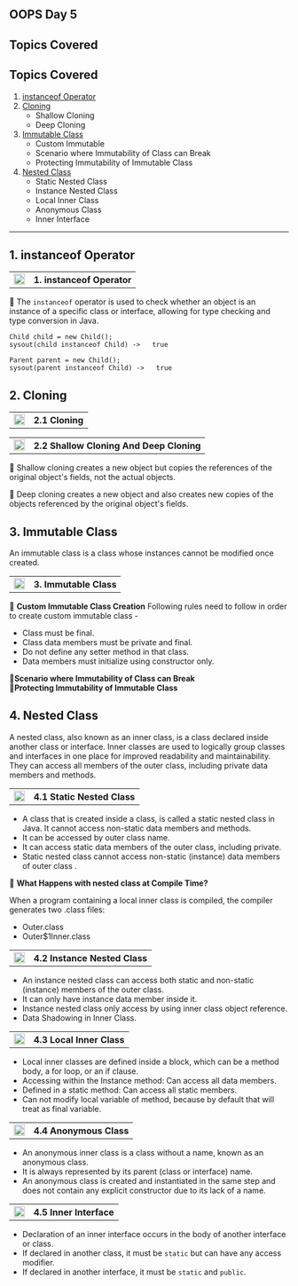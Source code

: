 
## OOPS Day 5

**Topics Covered**
--------------
**Topics Covered**
--------------
1. [instanceof Operator](#1-instanceof-operator)
2. [Cloning](#2-cloning)
    - Shallow Cloning
    - Deep Cloning
3. [Immutable Class](#3-immutable-class)
    - Custom Immutable
    - Scenario where Immutability of Class can Break
    - Protecting Immutability of Immutable Class
4. [Nested Class](#4-nested-class)
    - Static Nested Class
    - Instance Nested Class
    - Local Inner Class
    - Anonymous Class
    - Inner Interface
--------------

## 1. instanceof Operator

<table>
    <tr>
        <td><a href="https://youtu.be/link-to-instanceof-video">
             <img src="https://github.com/user-attachments/assets/393a6073-ba6a-48dd-972b-9e9b8d908e45" alt="yt" width="20" height="20">
        </a></td>
        <th align="left">1. instanceof Operator</th>
    </tr>
</table>

🔵 The `instanceof` operator is used to check whether an object is an instance of a specific class or interface, allowing for type checking and type conversion in Java.    

`Child child = new Child();`     
`sysout(child instanceof Child) ->   true`     
   
`Parent parent = new Child();`    
`sysout(parent instanceof Child) ->   true`   

## 2. Cloning

<table>
    <tr>
        <td><a href="https://youtu.be/link-to-shallow-cloning-video">
             <img src="https://github.com/user-attachments/assets/393a6073-ba6a-48dd-972b-9e9b8d908e45" alt="yt" width="20" height="20">
        </a></td>
        <th align="left">2.1 Cloning</th>
    </tr>
</table>


<table>
    <tr>
        <td><a href="https://youtu.be/link-to-deep-cloning-video">
             <img src="https://github.com/user-attachments/assets/393a6073-ba6a-48dd-972b-9e9b8d908e45" alt="yt" width="20" height="20">
        </a></td>
        <th align="left">2.2 Shallow Cloning And Deep Cloning</th>
    </tr>
</table>

🔵 Shallow cloning creates a new object but copies the references of the original object's fields, not the actual objects.

🔵 Deep cloning creates a new object and also creates new copies of the objects referenced by the original object's fields.

## 3. Immutable Class
An immutable class is a class whose instances cannot be modified once created.
<table>
    <tr>
        <td><a href="https://youtu.be/link-to-custom-immutable-video">
            <img src="https://github.com/user-attachments/assets/393a6073-ba6a-48dd-972b-9e9b8d908e45" alt="yt" width="20" height="20">
        </a></td>
        <th align="left">3. Immutable Class</th>
    </tr>
</table>

🔵 **Custom Immutable Class Creation**
Following rules need to follow in order to create custom immutable class -              
 * Class must be final.     
 * Class data members must be private and final.    
 * Do not define any setter method in that class.   
 * Data members must initialize using constructor only.    

🔵**Scenario where Immutability of Class can Break**   
🔵**Protecting Immutability of Immutable Class**   


## 4. Nested Class
A nested class, also known as an inner class, is a class declared inside another class or interface. Inner classes are used to logically group classes and interfaces in one place for improved readability and maintainability. They can access all members of the outer class, including private data members and methods.

<table>
    <tr>
        <td><a href="https://youtu.be/link-to-static-nested-class-video">
            <img src="https://github.com/user-attachments/assets/393a6073-ba6a-48dd-972b-9e9b8d908e45" alt="yt" width="20" height="20">
        </a></td>
        <th align="left">4.1 Static Nested Class</th>
    </tr>
</table>

- A class that is created inside a class, is called a static nested class in Java. It cannot access non-static data members and methods. 
- It can be accessed by outer class name.
- It can access static data members of the outer class, including private.
- Static nested class cannot access non-static (instance) data members of outer class .

🔵 **What Happens with nested class at Compile Time?**

When a program containing a local inner class is compiled, the compiler generates two .class files:

- Outer.class
- Outer$1Inner.class

<table>
    <tr>
        <td><a href="https://youtu.be/link-to-instance-nested-class-video">
             <img src="https://github.com/user-attachments/assets/393a6073-ba6a-48dd-972b-9e9b8d908e45" alt="yt" width="20" height="20">
        </a></td>
        <th align="left">4.2 Instance Nested Class</th>
    </tr>
</table>

- An instance nested class can access both static and non-static (instance) members of the outer class.    
- It can only have instance data member inside it.     
- Instance nested class only access by using inner class object reference.     
- Data Shadowing in Inner Class.    

<table>
    <tr>
        <td><a href="https://youtu.be/link-to-local-inner-class-video">
             <img src="https://github.com/user-attachments/assets/393a6073-ba6a-48dd-972b-9e9b8d908e45" alt="yt" width="20" height="20">
        </a></td>
        <th align="left">4.3 Local Inner Class</th>
    </tr>
</table>

- Local inner classes are defined inside a block, which can be a method body, a for loop, or an if clause. 
- Accessing within the Instance method: Can access all data members.    
- Defined in a static method: Can access all static members.    
- Can not modify local variable of method, because by default that will treat as final variable.    

<table>
    <tr>
        <td><a href="https://youtu.be/link-to-anonymous-class-video">
             <img src="https://github.com/user-attachments/assets/393a6073-ba6a-48dd-972b-9e9b8d908e45" alt="yt" width="20" height="20">
        </a></td>
        <th align="left">4.4 Anonymous Class</th>
    </tr>
</table>

- An anonymous inner class is a class without a name, known as an anonymous class. 
- It is always represented by its parent (class or interface) name. 
- An anonymous class is created and instantiated in the same step and does not contain any explicit constructor due to its lack of a name.

<table>
    <tr>
        <td><a href="https://youtu.be/link-to-anonymous-class-video">
             <img src="https://github.com/user-attachments/assets/393a6073-ba6a-48dd-972b-9e9b8d908e45" alt="yt" width="20" height="20">
        </a></td>
        <th align="left">4.5 Inner Interface</th>
    </tr>
</table>

- Declaration of an inner interface occurs in the body of another interface or class.       
- If declared in another class, it must be `static` but can have any access modifier.        
- If declared in another interface, it must be `static` and `public`.        

